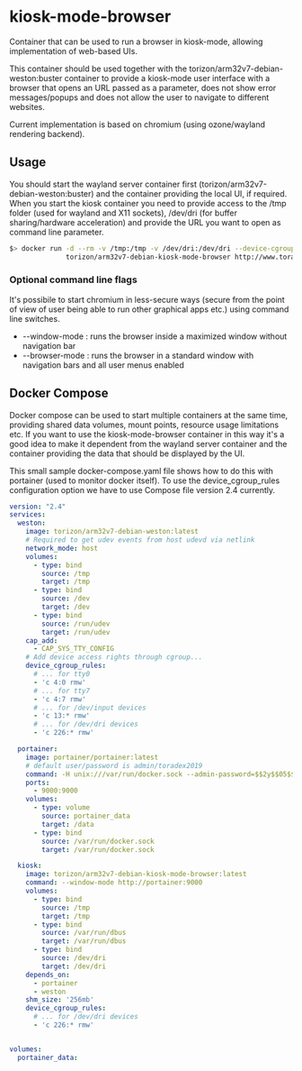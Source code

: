 # kiosk-mode-browser

Container that can be used to run a browser in kiosk-mode, allowing implementation of web-based UIs.

This container should be used together with the torizon/arm32v7-debian-weston:buster container to provide a kiosk-mode user interface with a browser that opens an 
URL passed as a parameter, does not show error messages/popups and does not allow the user to navigate to different websites.

Current implementation is based on chromium (using ozone/wayland rendering backend).

## Usage

You should start the wayland server container first (torizon/arm32v7-debian-weston:buster) and the container providing the local UI, if required.
When you start the kiosk container you need to provide access to the /tmp folder (used for wayland and X11 sockets), /dev/dri (for buffer sharing/hardware acceleration) and provide the URL you want to open as command line parameter.

```bash
$> docker run -d --rm -v /tmp:/tmp -v /dev/dri:/dev/dri --device-cgroup-rule='c 226:* rmw' \
              torizon/arm32v7-debian-kiosk-mode-browser http://www.toradex.com
```

### Optional command line flags
It's possibile to start chromium in less-secure ways (secure from the point of view of user being able to run other graphical apps etc.) using command line switches.  
- --window-mode : runs the browser inside a maximized window without navigation bar
- --browser-mode : runs the browser in a standard window with navigation bars and all user menus enabled

## Docker Compose

Docker compose can be used to start multiple containers at the same time, providing shared data volumes, mount points, resource usage limitations etc.
If you want to use the kiosk-mode-browser container in this way it's a good idea to make it dependent from the wayland server container and the container providing the data that should be displayed by the UI.

This small sample docker-compose.yaml file shows how to do this with portainer (used to monitor docker itself). To use the device_cgroup_rules configuration option we have to use Compose file version 2.4 currently.

```yaml
version: "2.4"
services:
  weston:
    image: torizon/arm32v7-debian-weston:latest
    # Required to get udev events from host udevd via netlink
    network_mode: host
    volumes:
      - type: bind
        source: /tmp
        target: /tmp
      - type: bind
        source: /dev
        target: /dev
      - type: bind
        source: /run/udev
        target: /run/udev
    cap_add:
      - CAP_SYS_TTY_CONFIG
    # Add device access rights through cgroup...
    device_cgroup_rules:
      # ... for tty0
      - 'c 4:0 rmw'
      # ... for tty7
      - 'c 4:7 rmw'
      # ... for /dev/input devices
      - 'c 13:* rmw'
      # ... for /dev/dri devices
      - 'c 226:* rmw'

  portainer:
    image: portainer/portainer:latest
    # default user/password is admin/toradex2019
    command: -H unix:///var/run/docker.sock --admin-password=$$2y$$05$$wUwPQ6QCd/Y5IB/JLPTYn.RVuyKozg7vlqDCGA6Z7WrL6b5jDLSby
    ports:
      - 9000:9000
    volumes:
      - type: volume
        source: portainer_data
        target: /data
      - type: bind
        source: /var/run/docker.sock
        target: /var/run/docker.sock

  kiosk:
    image: torizon/arm32v7-debian-kiosk-mode-browser:latest
    command: --window-mode http://portainer:9000
    volumes:
      - type: bind
        source: /tmp
        target: /tmp
      - type: bind
        source: /var/run/dbus
        target: /var/run/dbus
      - type: bind
        source: /dev/dri
        target: /dev/dri
    depends_on:
      - portainer
      - weston
    shm_size: '256mb'
    device_cgroup_rules:
      # ... for /dev/dri devices
      - 'c 226:* rmw'


volumes:
  portainer_data:
```
